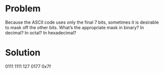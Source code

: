 # Problem
Because the ASCII code uses only the final 7 bits, sometimes it is desirable to mask off the other bits. What’s the appropriate mask in binary? In decimal? In octal? In hexadecimal?

# Solution
0111 1111
127
0177
0x7f
